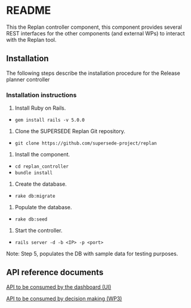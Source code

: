# README

This the Replan controller component, this component provides several REST interfaces for the other components (and external WPs) to interact with the Replan tool.

## Installation
The following steps describe the installation procedure for the Release planner controller

### Installation instructions
1. Install Ruby on Rails.
 * `gem install rails -v 5.0.0`
1. Clone the SUPERSEDE Replan Git repository.
 * `git clone https://github.com/supersede-project/replan`
1. Install the component.
 * `cd replan_controller`
 * `bundle install`
1. Create the database.
 * `rake db:migrate`
1. Populate the database.
 * `rake db:seed`
1. Start the controller.
 * `rails server -d -b <IP> -p <port>`

Note: Step 5, populates the DB with sample data for testing purposes.

## API reference documents

[API to be consumed by the dashboard (UI)](https://supersede-project.github.io/replan/replan_controller/API-UI.html)

[API to be consumed by decision making (WP3)](https://supersede-project.github.io/replan/replan_controller/API-WP3.html)
